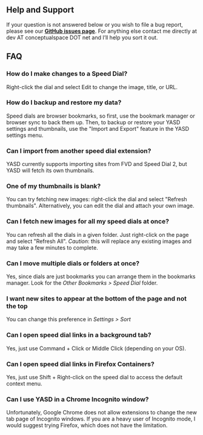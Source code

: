 ## Help and Support

If your question is not answered below or you wish to file a bug report, please see our **[GitHub issues page](https://github.com/conceptualspace/yet-another-speed-dial/issues)**. For anything else contact me directly at dev AT conceptualspace DOT net and I’ll help you sort it out.

## FAQ

### How do I make changes to a Speed Dial?
Right-click the dial and select Edit to change the image, title, or URL.

### How do I backup and restore my data?
Speed dials are browser bookmarks, so first, use the bookmark manager or browser sync to back them up. Then, to backup or restore your YASD settings and thumbnails, use the "Import and Export" feature in the YASD settings menu.

### Can I import from another speed dial extension?
YASD currently supports importing sites from FVD and Speed Dial 2, but YASD will fetch its own thumbnails.

### One of my thumbnails is blank?
You can try fetching new images: right-click the dial and select "Refresh thumbnails". Alternatively, you can edit the dial and attach your own image.

### Can I fetch new images for all my speed dials at once?
You can refresh all the dials in a given folder. Just right-click on the page and select "Refresh All". *Caution*: this will replace any existing images and may take a few minutes to complete.

### Can I move multiple dials or folders at once?
Yes, since dials are just bookmarks you can arrange them in the bookmarks manager. Look for the *Other Bookmarks > Speed Dial* folder.

### I want new sites to appear at the bottom of the page and not the top
You can change this preference in *Settings > Sort*

### Can I open speed dial links in a background tab?
Yes, just use Command + Click or Middle Click (depending on your OS).

### Can I open speed dial links in Firefox Containers?
Yes, just use Shift + Right-click on the speed dial to access the default context menu.

### Can I use YASD in a Chrome Incognito window?
Unfortunately, Google Chrome does not allow extensions to change the new tab page of Incognito windows. If you are a heavy user of Incognito mode, I would suggest trying Firefox, which does not have the limitation.
